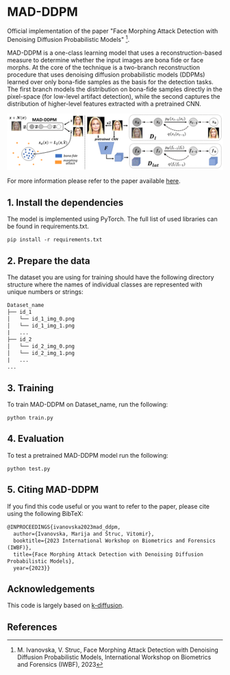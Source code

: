 # MAD-DDPM
Official implementation of the paper "Face Morphing Attack Detection with Denoising Diffusion Probabilistic Models" [^1]. 

MAD-DDPM is a one-class learning model that uses a reconstruction-based measure to determine whether the input images are bona fide or face morphs. At the core of the technique is a two-branch reconstruction procedure that uses denoising diffusion probabilistic models (DDPMs) learned over only bona-fide samples as the basis for the
detection tasks. The first branch models the distribution on bona-fide samples directly in the pixel-space (for low-level artifact detection), while the second captures the distribution of higher-level features extracted with a pretrained CNN.
      

![MAD-DDPM](MAD_DDPM.png)

For more information please refer to the paper available [here](https://lmi.fe.uni-lj.si/wp-content/uploads/2023/06/IWBF2023___Face_Morphing_Attack_Detection_with_Denoising_Diffusion_Probabilistic_Models.pdf).

## 1. Install the dependencies
The model is implemented using PyTorch. The full list of used libraries can be found in requirements.txt.
```
pip install -r requirements.txt
```

## 2. Prepare the data
The dataset you are using for training should have the following directory structure where the names of individual classes are represented with unique numbers or strings:
```
Dataset_name
├── id_1
│   └── id_1_img_0.png
│   └── id_1_img_1.png
|   ...
├── id_2
│   └── id_2_img_0.png
│   └── id_2_img_1.png
|   ...
...
```

## 3. Training
To train MAD-DDPM on Dataset_name, run the following:
```
python train.py 
```
## 4. Evaluation
To test a pretrained MAD-DDPM model run the following:
```
python test.py 
```
## 5. Citing MAD-DDPM
If you find this code useful or you want to refer to the paper, please cite using the following BibTeX:
```
@INPROCEEDINGS{ivanovska2023mad_ddpm,
  author={Ivanovska, Marija and Štruc, Vitomir},
  booktitle={2023 International Workshop on Biometrics and Forensics (IWBF)}, 
  title={Face Morphing Attack Detection with Denoising Diffusion Probabilistic Models}, 
  year={2023}}
```

## Acknowledgements
This code is largely based on [k-diffusion](https://github.com/crowsonkb/k-diffusion).

  
## References
[^1]: M. Ivanovska, V. Struc, Face Morphing Attack Detection with Denoising Diffusion Probabilistic Models, International Workshop on Biometrics and Forensics (IWBF), 2023
